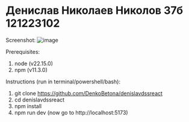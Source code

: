 # Денислав Николаев Николов 37б 121223102
Screenshot:
![image](https://github.com/user-attachments/assets/759d5833-20a1-4469-ac13-596b0b3ec3e0)

Prerequisites:
1. node (v22.15.0)
2. npm (v11.3.0)
   
Instructions (run in terminal/powershell/bash):
1. git clone https://github.com/DenkoBetona/denislavdssreact
2. cd denislavdssreact
3. npm install
4. npm run dev
(now go to http://localhost:5173) 
